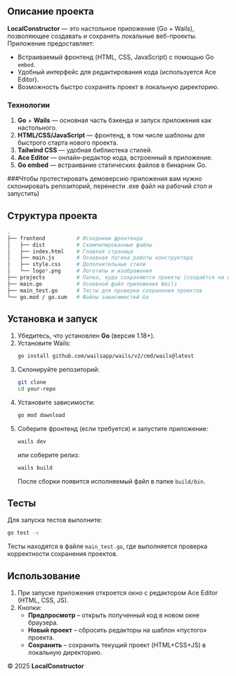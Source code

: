 ## Описание проекта

**LocalConstructor** — это настольное приложение (Go + Wails), позволяющее создавать и сохранять локальные веб-проекты. Приложение предоставляет:

- Встраиваемый фронтенд (HTML, CSS, JavaScript) с помощью Go `embed`.
- Удобный интерфейс для редактирования кода (используется Ace Editor).
- Возможность быстро сохранять проект в локальную директорию.

### Технологии

1. **Go** + **Wails** — основная часть бэкенда и запуск приложения как настольного.
2. **HTML/CSS/JavaScript** — фронтенд, в том числе шаблоны для быстрого старта нового проекта.
3. **Tailwind CSS** — удобная библиотека стилей.
4. **Ace Editor** — онлайн-редактор кода, встроенный в приложение.
5. **Go embed** — встраивание статических файлов в бинарник Go.

###Чтобы протестировать демоверсию приложения вам нужно склонировать репозиторий, перенести .exe файл на рабочий стол и запустить) 

## Структура проекта

```bash
.
├── frontend          # Исходники фронтенда
│   ├── dist          # Скомпилированные файлы
│   ├── index.html    # Главная страница
│   ├── main.js       # Основная логика работы конструктора
│   ├── style.css     # Дополнительные стили
│   └── logo*.png     # Логотипы и изображения
├── projects          # Папка, куда сохраняются проекты (создаётся на лету)
├── main.go           # Основной файл приложения Wails
├── main_test.go      # Тесты для проверки сохранения проектов
└── go.mod / go.sum   # Файлы зависимостей Go
```

## Установка и запуск

1. Убедитесь, что установлен **Go** (версия 1.18+).
2. Установите Wails:
   ```bash
   go install github.com/wailsapp/wails/v2/cmd/wails@latest
   ```
3. Склонируйте репозиторий:
   ```bash
   git clone 
   cd your-repo
   ```
4. Установите зависимости:
   ```bash
   go mod download
   ```
5. Соберите фронтенд (если требуется) и запустите приложение:
   ```bash
   wails dev
   ```
   или соберите релиз:
   ```bash
   wails build
   ```
   После сборки появится исполняемый файл в папке `build/bin`.

## Тесты

Для запуска тестов выполните:
```bash
go test -v
```
Тесты находятся в файле `main_test.go`, где выполняется проверка корректности сохранения проектов.

## Использование

1. При запуске приложения откроется окно с редактором Ace Editor (HTML, CSS, JS).
2. Кнопки:
   - **Предпросмотр** – открыть полученный код в новом окне браузера.
   - **Новый проект** – сбросить редакторы на шаблон «пустого» проекта.
   - **Сохранить** – сохранить текущий проект (HTML+CSS+JS) в локальную директорию.


© 2025 **LocalConstructor**  
